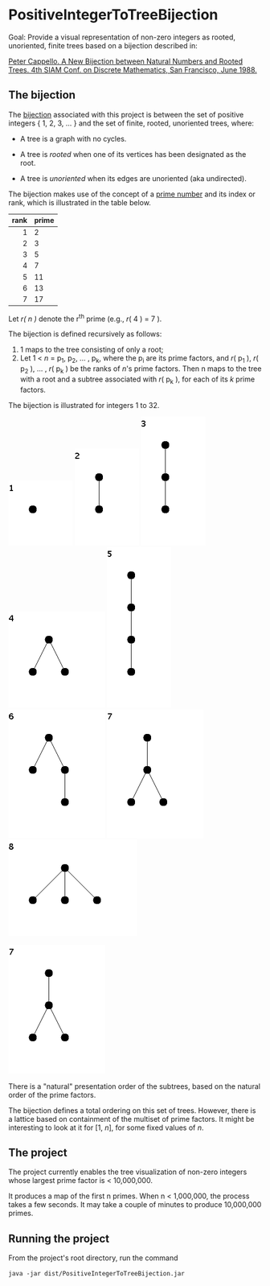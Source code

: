 # PositiveIntegerToTreeBijection

Goal: Provide a visual representation of non-zero integers as rooted, unoriented, finite trees 
based on a bijection described in:

[Peter Cappello. A New Bijection between Natural Numbers and Rooted Trees. 4th SIAM Conf. on Discrete Mathematics, San Francisco, June 1988.](https://www.cs.ucsb.edu/~cappello/papers/1988SiamDM.html)

## The bijection

The [bijection](https://en.wikipedia.org/wiki/Bijection) associated with this project is between the set of positive integers
{ 1, 2, 3, ... } 
and the set of finite, rooted, unoriented trees, where:

* A tree is a graph with no cycles. 

* A tree is _rooted_ when one of its vertices has been designated as the root.

* A tree is _unoriented_ when its edges are unoriented (aka undirected).

The bijection makes use of the concept of a [prime number](https://en.wikipedia.org/wiki/Prime_number)
and its index or rank, which is illustrated in the table below.

rank   | prime           
 ---: | :---
1 | 2  
2 | 3
3 | 5
4 | 7
5 | 11 
6 | 13
7 | 17

Let _r( n )_ denote the r<sup>th</sup> prime (e.g., _r_( 4 ) = 7 ).

The bijection is defined recursively as follows:

1. 1 maps to the tree consisting of only a root;
2. Let 1 <  _n_ = p<sub>1</sub>, p<sub>2</sub>, ... , p<sub>k</sub>, where the p<sub>i</sub> are its prime factors, and
_r_( p<sub>1</sub> ), _r_( p<sub>2</sub> ), ... , _r_( p<sub>k</sub> ) be the ranks of _n_'s prime factors.
Then n maps to the tree with a root and a subtree associated with _r_( p<sub>k</sub> ), for each of its _k_ prime factors.

The bijection is illustrated for integers 1 to 32.

<img src="https://github.com/PeterCappello/PositiveIntegerToTreeBijection/blob/master/src/images/1.png" alt="Tree corresponding to 1">
<img src="https://github.com/PeterCappello/PositiveIntegerToTreeBijection/blob/master/src/images/2.png" alt="Tree corresponding to 2">
<img src="https://github.com/PeterCappello/PositiveIntegerToTreeBijection/blob/master/src/images/3.png" alt="Tree corresponding to 3">
<img src="https://github.com/PeterCappello/PositiveIntegerToTreeBijection/blob/master/src/images/4.png" alt="Tree corresponding to 1">
<img src="https://github.com/PeterCappello/PositiveIntegerToTreeBijection/blob/master/src/images/5.png" alt="Tree corresponding to 1">
<img src="https://github.com/PeterCappello/PositiveIntegerToTreeBijection/blob/master/src/images/6.png" alt="Tree corresponding to 1">
<img src="https://github.com/PeterCappello/PositiveIntegerToTreeBijection/blob/master/src/images/7.png" alt="Tree corresponding to 1">
<img src="https://github.com/PeterCappello/PositiveIntegerToTreeBijection/blob/master/src/images/8.png" alt="Tree corresponding to 1">

![7](https://github.com/PeterCappello/PositiveIntegerToTreeBijection/blob/master/src/images/7.png "Tree corresponding to 1")


There is a "natural" presentation order of the subtrees, based on the natural order of the prime factors.

The bijection defines a total ordering on this set of trees.
However, there is a lattice based on containment of the multiset of prime factors.
It might be interesting to look at it for [1, _n_], for some fixed values of _n_.

## The project
The project currently enables the tree visualization of non-zero integers 
whose largest prime factor is < 10,000,000.

It produces a map of the first n primes.
When n < 1,000,000, the process takes a few seconds. 
It may take a couple of minutes to produce 10,000,000 primes.

## Running the project

From the project's root directory, run the command 
<pre><code>java -jar dist/PositiveIntegerToTreeBijection.jar</code></pre> 
